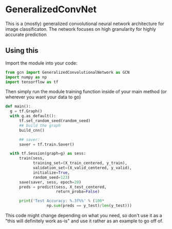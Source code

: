 # GeneralizedConvNet
This is a (mostly) generalized convolutional neural network architecture for image classificaton. The network focuses on high granularity for
highly accurate prediction

## Using this
Import the module into your code:
```python
from gcn import GeneralizedConvolutionalNetwork as GCN
import numpy as np
import tensorflow as tf
```

Then simply run the module training function inside of your main method (or wherever you want your data to go)
```python
def main():
  g = tf.Graph()
  with g.as_default():
      tf.set_random_seed(random_seed)
      ## build the graph
      build_cnn()

      ## saver:
      saver = tf.train.Saver()

  with tf.Session(graph=g) as sess:
      train(sess,
            training_set=(X_train_centered, y_train),
            validation_set=(X_valid_centered, y_valid),
            initialize=True,
            random_seed=123)
      save(saver, sess, epoch=20)
      preds = predict(sess, X_test_centered,
                      return_proba=False)

      print('Test Accuracy: %.3f%%' % (100*
                  np.sum(preds == y_test)/len(y_test)))
```

This code might change depending on what you need, so don't use it as a "this will definitely work as-is" and use it rather as an example to go off of.
